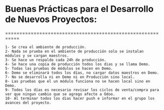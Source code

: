 # Buenas Prácticas para el Desarrollo de Nuevos Proyectos:
===========================================================
```linux
1- Se crea el ambiente de producción.
2- Nada se prueba en el ambiente de producción solo se instalan módulos y se cargan maestros.
3- Se hace un respaldo cada 24h de producción.
4- Se hace una copia de producción todos los dias y se llama Demo.
5- Todas las pruebas de módulos se hacen en Demo.
6- Demo se eliminará todos los días, no cargar datos maestros en Demo.
7- No se desarrolla ni en Demo ni en Producción sino local.
8- Las pruebas que el un módulo funciona no se hacen local sino en Demo.
9- Todos los días es necesario revisar los ciclos de venta/compra para ver que ningun cambio que se agrego afecte a Odoo.
10- Al terminar todos los dias hacer push e informar en el grupo los avances del proyecto.
```
